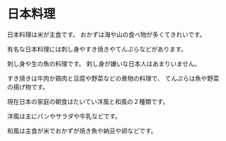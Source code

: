 # 日本料理

日本料理は米が主食です。
おかずは海や山の食べ物が多くてきれいです。

有名な日本料理には刺し身やすき焼きやてんぷらなどがあります。

刺し身や生の魚の料理です。
刺し身が嫌いな日本人はあまりいません。

すき焼きは牛肉か鶏肉と豆腐や野菜などの煮物の料理で、
てんぷらは魚や野菜の揚げ物です。

現在日本の家庭の朝食はたいてい洋風と和風の２種類です。

洋風は主にパンやサラダや牛乳などです。

和風は主食が米でおかずが焼き魚や納豆や卵などです。
